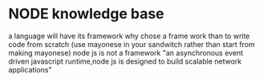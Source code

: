# NODE knowledge base

a language will have its framework
why chose a frame work than to write code from scratch (use mayonese in your sandwitch rather than start from making mayonese)
node js is not a framework
"an asynchronous event driven javascript runtime,node js is designed to build scalable network applications"
